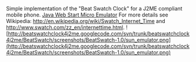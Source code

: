 Simple implementation of the "Beat Swatch Clock" for a J2ME compliant mobile phone.
[Java Web Start Micro Emulator](http://beatswatchclock4j2me.googlecode.com/svn/trunk/beatswatchclock4j2me/BeatSwatch/bin/BeatSwatch.jnlp)
For more details see Wikipedia:
http://en.wikipedia.org/wiki/Swatch_Internet_Time and http://www.swatch.com/zz_en/internettime.html.
![http://beatswatchclock4j2me.googlecode.com/svn/trunk/beatswatchclock4j2me/BeatSwatch/screenshots/BeatSwatch-1.0/sun_emulator.png](http://beatswatchclock4j2me.googlecode.com/svn/trunk/beatswatchclock4j2me/BeatSwatch/screenshots/BeatSwatch-1.0/sun_emulator.png)